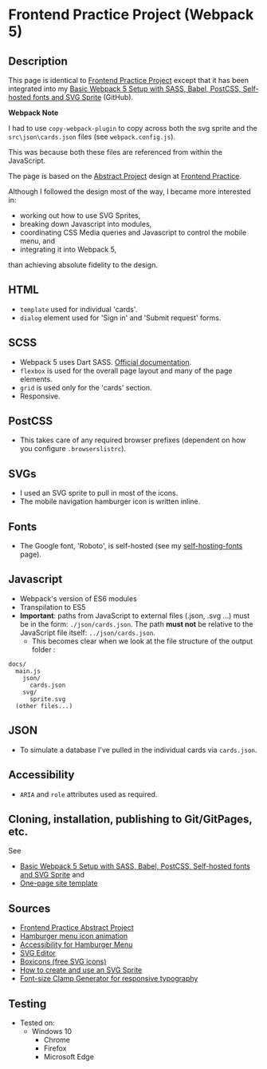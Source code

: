 # Frontend Practice Project (Webpack 5)

## Description

This page is identical to [Frontend Practice Project](https://github.com/chrisnajman/frontend-practice-project) except
that it has been integrated into my [Basic Webpack 5 Setup with SASS, Babel, PostCSS, Self-hosted fonts and SVG Sprite](https://github.com/chrisnajman/webpack5-basic-setup) (GitHub).

**Webpack Note**

I had to use `copy-webpack-plugin` to copy across both the svg sprite and the `src\json\cards.json` files (see `webpack.config.js`).

This was because both these files are referenced from within the JavaScript.

The page is based on the [Abstract Project][abstract] design at
[Frontend Practice][frontend].

Although I followed the design most of the way, I became more interested in:

- working out how to use SVG Sprites,
- breaking down Javascript into modules,
- coordinating CSS Media queries and Javascript to control the mobile menu, and
- integrating it into Webpack 5,

than achieving absolute fidelity to the design.

## HTML

- `template` used for individual 'cards'.
- `dialog` element used for 'Sign in' and 'Submit request' forms.

## SCSS

- Webpack 5 uses Dart SASS. [Official documentation](https://sass-lang.com/dart-sass).
- `flexbox` is used for the overall page layout and many of the page elements.
- `grid` is used only for the 'cards' section.
- Responsive.

## PostCSS

- This takes care of any required browser prefixes (dependent on how you configure `.browserslistrc`).

## SVGs

- I used an SVG sprite to pull in most of the icons.
- The mobile navigation hamburger icon is written inline.

## Fonts

- The Google font, 'Roboto', is self-hosted (see my [self-hosting-fonts][fonts] page).

## Javascript

- Webpack's version of ES6 modules
- Transpilation to ES5
- **Important**: paths from JavaScript to external files (.json, .svg ...) must be in the form: `./json/cards.json`. The path **must not** be relative to the JavaScript file itself: `../json/cards.json`.
  - This becomes clear when we look at the file structure of the output folder :

```
docs/
  main.js
    json/
      cards.json
    svg/
      sprite.svg
  (other files...)
```

## JSON

- To simulate a database I've pulled in the individual cards via `cards.json`.

## Accessibility

- `ARIA` and `role` attributes used as required.

## Cloning, installation, publishing to Git/GitPages, etc.

See

- [Basic Webpack 5 Setup with SASS, Babel, PostCSS, Self-hosted fonts and SVG Sprite](https://github.com/chrisnajman/webpack5-basic-setup) and
- [One-page site template](https://github.com/chrisnajman/one-page-site-template)

## Sources

- [Frontend Practice Abstract Project][abstract]
- [Hamburger menu icon animation][codepen]
- [Accessibility for Hamburger Menu][accessibility]
- [SVG Editor][svgEditor]
- [Boxicons (free SVG icons)][boxicons]
- [How to create and use an SVG Sprite][sprite]
- [Font-size Clamp Generator for responsive typography][clamp]

## Testing

- Tested on:
  - Windows 10
    - Chrome
    - Firefox
    - Microsoft Edge

[abstract]: https://www.frontendpractice.com/projects/abstract
[codepen]: https://codepen.io/cossovich/pen/ExjpmRg
[accessibility]: https://medium.com/@linlinghao/accessibility-for-hamburger-menu-a37fa9617a89
[svgEditor]: https://svgeditoronline.com/editor/
[boxicons]: https://boxicons.com/
[sprite]: https://youtu.be/LgfLpEHqgGU
[clamp]: https://clamp.font-size.app/
[frontend]: https://www.frontendpractice.com/
[fonts]: https://github.com/chrisnajman/self-hosting-fonts
